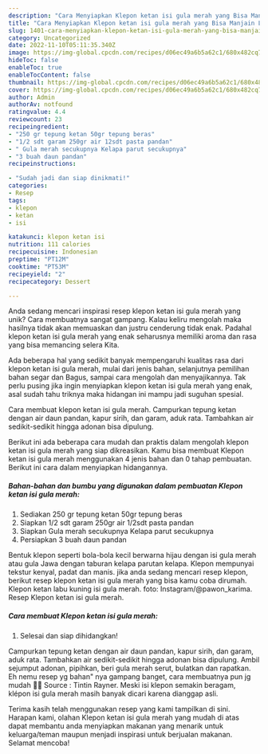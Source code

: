 ```yaml
---
description: "Cara Menyiapkan Klepon ketan isi gula merah yang Bisa Manjain Lidah"
title: "Cara Menyiapkan Klepon ketan isi gula merah yang Bisa Manjain Lidah"
slug: 1401-cara-menyiapkan-klepon-ketan-isi-gula-merah-yang-bisa-manjain-lidah
category: Uncategorized
date: 2022-11-10T05:11:35.340Z
image: https://img-global.cpcdn.com/recipes/d06ec49a6b5a62c1/680x482cq70/klepon-ketan-isi-gula-merah-foto-resep-utama.jpg
hideToc: false
enableToc: true
enableTocContent: false
thumbnail: https://img-global.cpcdn.com/recipes/d06ec49a6b5a62c1/680x482cq70/klepon-ketan-isi-gula-merah-foto-resep-utama.jpg
cover: https://img-global.cpcdn.com/recipes/d06ec49a6b5a62c1/680x482cq70/klepon-ketan-isi-gula-merah-foto-resep-utama.jpg
author: Admin
authorAv: notfound
ratingvalue: 4.4
reviewcount: 23
recipeingredient:
- "250 gr tepung ketan 50gr tepung beras"
- "1/2 sdt garam 250gr air 12sdt pasta pandan"
- " Gula merah secukupnya Kelapa parut secukupnya"
- "3 buah daun pandan"
recipeinstructions:

- "Sudah jadi dan siap dinikmati!"
categories:
- Resep
tags:
- klepon
- ketan
- isi

katakunci: klepon ketan isi 
nutrition: 111 calories
recipecuisine: Indonesian
preptime: "PT12M"
cooktime: "PT53M"
recipeyield: "2"
recipecategory: Dessert

---
```





Anda sedang mencari inspirasi resep klepon ketan isi gula merah yang unik? Cara membuatnya sangat gampang. Kalau keliru mengolah maka hasilnya tidak akan memuaskan dan justru cenderung tidak enak. Padahal klepon ketan isi gula merah yang enak seharusnya memiliki aroma dan rasa yang bisa memancing selera Kita.





Ada beberapa hal yang sedikit banyak mempengaruhi kualitas rasa dari klepon ketan isi gula merah, mulai dari jenis bahan, selanjutnya pemilihan bahan segar dan Bagus, sampai cara mengolah dan menyajikannya. Tak perlu pusing jika ingin menyiapkan klepon ketan isi gula merah yang enak,      asal sudah tahu triknya maka hidangan ini mampu jadi suguhan spesial.














Cara membuat klepon ketan isi gula merah. Campurkan tepung ketan dengan air daun pandan, kapur sirih, dan garam, aduk rata. Tambahkan air sedikit-sedikit hingga adonan bisa dipulung.






Berikut ini ada beberapa cara mudah dan praktis dalam mengolah klepon ketan isi gula merah yang siap dikreasikan. Kamu bisa membuat Klepon ketan isi gula merah menggunakan 4 jenis bahan dan 0 tahap pembuatan. Berikut ini cara dalam menyiapkan hidangannya.

<!--inarticleads1-->

##### Bahan-bahan dan bumbu yang digunakan dalam pembuatan Klepon ketan isi gula merah:

1. Sediakan 250 gr tepung ketan 50gr tepung beras
1. Siapkan 1/2 sdt garam 250gr air 1/2sdt pasta pandan
1. Siapkan  Gula merah secukupnya Kelapa parut secukupnya
1. Persiapkan 3 buah daun pandan


Bentuk klepon seperti bola-bola kecil berwarna hijau dengan isi gula merah atau gula Jawa dengan taburan kelapa parutan kelapa. Klepon mempunyai tekstur kenyal, padat dan manis. jika anda sedang mencari resep klepon, berikut resep klepon ketan isi gula merah yang bisa kamu coba dirumah. Klepon ketan labu kuning isi gula merah. foto: Instagram/@pawon_karima. Resep Klepon ketan isi gula merah. 

<!--inarticleads2-->

##### Cara membuat Klepon ketan isi gula merah:


1. Selesai dan siap dihidangkan!

Campurkan tepung ketan dengan air daun pandan, kapur sirih, dan garam, aduk rata. Tambahkan air sedikit-sedikit hingga adonan bisa dipulung. Ambil sejumput adonan, pipihkan, beri gula merah serut, bulatkan dan rapatkan. Eh nemu resep yg bahan&#34; nya gampang banget, cara membuatnya pun jg mudah 👏👏 Source : Tintin Rayner. Meski isi klepon semakin beragam, klépon isi gula merah masih banyak dicari karena dianggap asli. 

Terima kasih telah menggunakan resep yang kami tampilkan di sini. Harapan kami, olahan Klepon ketan isi gula merah yang mudah di atas dapat membantu anda menyiapkan makanan yang menarik untuk keluarga/teman maupun menjadi inspirasi untuk berjualan makanan. Selamat mencoba!
